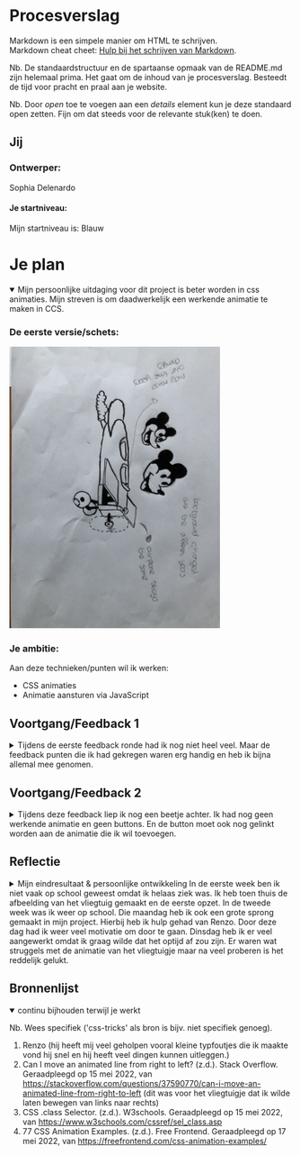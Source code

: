 # Procesverslag
Markdown is een simpele manier om HTML te schrijven.  
Markdown cheat cheet: [Hulp bij het schrijven van Markdown](https://github.com/adam-p/markdown-here/wiki/Markdown-Cheatsheet).

Nb. De standaardstructuur en de spartaanse opmaak van de README.md zijn helemaal prima. Het gaat om de inhoud van je procesverslag. Besteedt de tijd voor pracht en praal aan je website.

Nb. Door *open* toe te voegen aan een *details* element kun je deze standaard open zetten. Fijn om dat steeds voor de relevante stuk(ken) te doen.





## Jij

### Ontwerper:
Sophia Delenardo

#### Je startniveau:
Mijn startniveau is: Blauw





# Je plan

<details open>
  <summary>
  Mijn persoonlijke uitdaging voor dit project is beter worden in css animaties. Mijn streven is om daadwerkelijk een werkende animatie te
  maken in CCS.
  </summary>

  ### De eerste versie/schets:
  <img src="readme-images/afbeelding1.jpg" width="375px" alt="eerste versie/schets">


  ### Je ambitie:
  Aan deze technieken/punten wil ik werken:
  - CSS animaties
  - Animatie aansturen via JavaScript

</details>


## Voortgang/Feedback 1

<details>
  <summary>Tijdens de eerste feedback ronde had ik nog niet heel veel. Maar de feedback punten die ik had gekregen waren erg handig en heb ik bijna allemal mee genomen.</summary>

  ### Bevinding 1:
  Animaties wat duidelijk weergeven in je schetsen

  #### oplossing:
  De animatie op papier uitschetsen.


  ### Bevinding 2:
  Hoeveel jaartalen ga je laten zien in de tijdlijn? Alles is mischien een beetje veel.

  #### oplossing:
  Het limiteren van het aantal naar 3.



  ### Bevinding 3:
  Denk aan het startscherm en introductie scherm

  #### oplossing:
  Ik heb ervoor gekozen om geen start scherm te gebruiken maar gewoon een pagina.

</details>




## Voortgang/Feedback 2

<details>
  <summary>Tijdens deze feedback liep ik nog een beetje achter. Ik had nog geen werkende animatie en geen buttons. En de button moet  ook nog gelinkt worden
  aan de animatie die ik wil toevoegen.
  </summary>

  ### Bevinding 1:
  Werkende animatie maken

  #### oplossing:
  Het daadwerkelijk maken van de animatie.


  ### Bevinding 2:
  De button maken en stijlen.

  #### oplossing:
  De button aanmaken in HTML en vervolgens in CSS stijlen.


  ### Bevinding 3:
  Button linken aan de animatie.

  #### oplossing:
  Via JavaScript de button linken. De slides bekijken en de voorbeelden.

</details>



## Reflectie

<details>
  <summary>Mijn eindresultaat & persoonlijke ontwikkeling
  In de eerste week ben ik niet vaak op school geweest omdat ik helaas ziek was.
  Ik heb toen thuis de afbeelding van het vliegtuig gemaakt en de eerste opzet.
  In de tweede week was ik weer op school. Die maandag heb ik ook een grote sprong gemaakt in
  mijn project. Hierbij heb ik hulp gehad van Renzo. Door deze dag had ik weer veel motivatie om door te gaan.
  Dinsdag heb ik er veel aangewerkt omdat ik graag wilde dat het optijd af zou zijn. Er waren wat struggels met de animatie van het vliegtuigje
  maar na veel proberen is het reddelijk gelukt.

  </summary>

  ### Je uitkomst - karakteristiek screenshot(s):
  <img src="readme-images/dummy-plaatje.jpg" width="375px" alt="final ontwerp">


  ### Dit ging goed/Heb ik geleerd:
  - Animatie aanroepen met JavaScript.
  - Meerdere animaties linken aan een button.


  <img src="readme-images/afbeelding2.jpg" width="375px" alt="top">


  ### Dit was lastig/Is niet gelukt:
  - Het is mij niet gelukt om meerdere mickey's toe te voegen.
  - Ik had ook graag gewild dat de jaartalen  inbeeld hadden gekomen maar dit was helaas niet gelukt.

</details>




## Bronnenlijst

<details open>
<summary>continu bijhouden terwijl je werkt</summary>

Nb. Wees specifiek ('css-tricks' als bron is bijv. niet specifiek genoeg).

1. Renzo (hij heeft mij veel geholpen vooral kleine typfoutjes die ik maakte vond hij snel en hij heeft veel dingen kunnen uitleggen.)
2. Can I move an animated line from right to left? (z.d.). Stack Overflow. Geraadpleegd op 15 mei 2022, van https://stackoverflow.com/questions/37590770/can-i-move-an-animated-line-from-right-to-left
(dit was voor het vliegtuigje dat ik wilde laten bewegen van links naar rechts)
3. CSS .class Selector. (z.d.). W3schools. Geraadpleegd op 15 mei 2022, van https://www.w3schools.com/cssref/sel_class.asp
4. 77 CSS Animation Examples. (z.d.). Free Frontend. Geraadpleegd op 17 mei 2022, van https://freefrontend.com/css-animation-examples/


</details>

